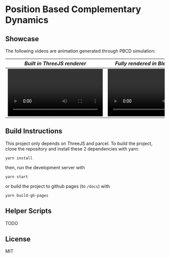# Position Based Complementary Dynamics



## Showcase

The following videos are animation generated through PBCD simulation:

*Built in ThreeJS renderer* | *Fully rendered in Blender Cycles*
:---:|:---:
<video src="https://user-images.githubusercontent.com/18559322/185100765-b17ca768-109b-4c84-a029-6f826d44bad9.mp4">|<video src="https://user-images.githubusercontent.com/18559322/185100705-adff326d-47f9-4b40-b56b-5ef0d1e408a2.mp4">


## Build Instructions

This project only depends on ThreeJS and parcel. To build the project, clone the repository and install these 2 dependencies with yarn:

`yarn install`

then, run the development server with 

`yarn start`



or build the project to github pages (to `/docs`) with 

`yarn build-gh-pages`


## Helper Scripts

TODO


## License

MIT
